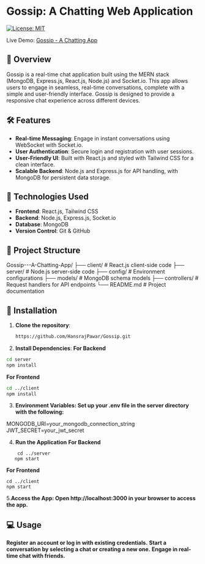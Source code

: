 # Gossip: A Chatting Web Application

[![License: MIT](https://img.shields.io/badge/License-MIT-yellow.svg)](https://opensource.org/licenses/MIT)

Live Demo: [Gossip - A Chatting App](https://gossip-pdln.onrender.com/login)

## 📖 Overview

Gossip is a real-time chat application built using the MERN stack (MongoDB, Express.js, React.js, Node.js) and Socket.io. This app allows users to engage in seamless, real-time conversations, complete with a simple and user-friendly interface. Gossip is designed to provide a responsive chat experience across different devices.

## 🛠️ Features

- **Real-time Messaging**: Engage in instant conversations using WebSocket with Socket.io.
- **User Authentication**: Secure login and registration with user sessions.
- **User-Friendly UI**: Built with React.js and styled with Tailwind CSS for a clean interface.
- **Scalable Backend**: Node.js and Express.js for API handling, with MongoDB for persistent data storage.

## 🚀 Technologies Used

- **Frontend**: React.js, Tailwind CSS
- **Backend**: Node.js, Express.js, Socket.io
- **Database**: MongoDB
- **Version Control**: Git & GitHub

## 📂 Project Structure

Gossip---A-Chatting-App/ ├── client/ # React.js client-side code ├── server/ # Node.js server-side code ├── config/ # Environment configurations ├── models/ # MongoDB schema models ├── controllers/ # Request handlers for API endpoints └── README.md # Project documentation

## 🔧 Installation

1. **Clone the repository**:
   ```bash
   https://github.com/HansrajPawar/Gossip.git
   ```

2. **Install Dependencies**:
   **For Backend**

```bash
cd server
npm install
```

**For Frontend**

```bash
cd ../client
npm install
```

3. **Environment Variables: Set up your .env file in the server directory with the following:**

MONGODB_URI=your_mongodb_connection_string
JWT_SECRET=your_jwt_secret

4. **Run the Application**
   **For Backend**

```
    cd ../server
   npm start
```

**For Frontend**

```
cd ../client
npm start
```

5.**Access the App: Open http://localhost:3000 in your browser to access the app.**

## 💻 Usage

**Register an account or log in with existing credentials.**
**Start a conversation by selecting a chat or creating a new one.**
**Engage in real-time chat with friends.**

